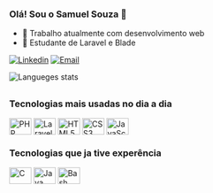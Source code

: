 ### Olá! Sou o Samuel Souza 👋

- 🔭 Trabalho atualmente com desenvolvimento web
- 🌱 Estudante de Laravel e Blade


[![Linkedin](https://img.shields.io/badge/LinkedIn-0077B5?style=for-the-badge&logo=linkedin&logoColor=white
)](https://www.linkedin.com/in/samuel-souza-carvalho-5a59451a7/)
[![Email](https://img.shields.io/badge/Gmail-D14836?style=for-the-badge&logo=gmail&logoColor=white)](mailto:negocios.safr@gmail.com)

![Langueges stats](https://github-readme-stats.vercel.app/api/top-langs/?username=SamuelScar&layout=compact&langs_count=10&theme=dark)
 
##
### Tecnologias mais usadas no dia a dia

<div>
    <img align="center" alt="PHP" title="PHP" height="30" width="40" src="https://cdn.jsdelivr.net/gh/devicons/devicon/icons/php/php-plain.svg" />
    <img align="center" alt="Laravel" title="Laravel" height="30" width="40" src="https://cdn.jsdelivr.net/gh/devicons/devicon/icons/laravel/laravel-plain.svg" />
    <img align="center" alt="HTML5" title="HTML5" height="30" width="40" src="https://cdn.jsdelivr.net/gh/devicons/devicon/icons/html5/html5-plain.svg" />
    <img align="center" alt="CSS3" title="CSS3" height="30" width="40" src="https://cdn.jsdelivr.net/gh/devicons/devicon/icons/css3/css3-plain.svg" />
    <img align="center" alt="JavaScript" title="JavaScript" height="30" width="40" src="https://cdn.jsdelivr.net/gh/devicons/devicon/icons/javascript/javascript-plain.svg" />
</div>

### Tecnologias que ja tive experência
<div>
  <img align="center" alt="C" title="C" height="30" width="40" src="https://cdn.jsdelivr.net/gh/devicons/devicon/icons/c/c-line.svg" />
  <img align="center" alt="Java" title="Java" height="30" width="40" src="https://cdn.jsdelivr.net/gh/devicons/devicon/icons/java/java-plain.svg" />
  <img align="center" alt="Bash" title="Bash" height="30" width="40" src="https://cdn.jsdelivr.net/gh/devicons/devicon/icons/bash/bash-plain.svg" />  
  
</div>
